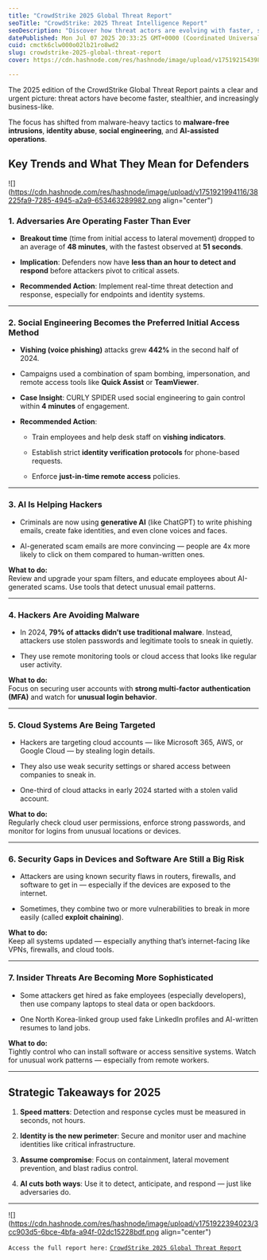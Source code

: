 ```yaml
---
title: "CrowdStrike 2025 Global Threat Report"
seoTitle: "CrowdStrike: 2025 Threat Intelligence Report"
seoDescription: "Discover how threat actors are evolving with faster, stealthier tactics and AI, as detailed in CrowdStrike's 2025 Global Threat Report"
datePublished: Mon Jul 07 2025 20:33:25 GMT+0000 (Coordinated Universal Time)
cuid: cmctk6clw000o02lb21ro8wd2
slug: crowdstrike-2025-global-threat-report
cover: https://cdn.hashnode.com/res/hashnode/image/upload/v1751921543985/c77c945c-141b-443b-9247-94f1a9045faf.png

---
```


The 2025 edition of the CrowdStrike Global Threat Report paints a clear and urgent picture: threat actors have become faster, stealthier, and increasingly business-like.

The focus has shifted from malware-heavy tactics to **malware-free intrusions**, **identity abuse**, **social engineering**, and **AI-assisted operations**.

## Key Trends and What They Mean for Defenders

![](https://cdn.hashnode.com/res/hashnode/image/upload/v1751921994116/38225fa9-7285-4945-a2a9-653463289982.png align="center")

### 1\. Adversaries Are Operating Faster Than Ever

* **Breakout time** (time from initial access to lateral movement) dropped to an average of **48 minutes**, with the fastest observed at **51 seconds**.
    
* **Implication**: Defenders now have **less than an hour to detect and respond** before attackers pivot to critical assets.
    
* **Recommended Action**: Implement real-time threat detection and response, especially for endpoints and identity systems.
    

---

### 2\. Social Engineering Becomes the Preferred Initial Access Method

* **Vishing (voice phishing)** attacks grew **442%** in the second half of 2024.
    
* Campaigns used a combination of spam bombing, impersonation, and remote access tools like **Quick Assist** or **TeamViewer**.
    
* **Case Insight**: CURLY SPIDER used social engineering to gain control within **4 minutes** of engagement.
    
* **Recommended Action**:
    
    * Train employees and help desk staff on **vishing indicators**.
        
    * Establish strict **identity verification protocols** for phone-based requests.
        
    * Enforce **just-in-time remote access** policies.
        

---

### 3\. AI Is Helping Hackers

* Criminals are now using **generative AI** (like ChatGPT) to write phishing emails, create fake identities, and even clone voices and faces.
    
* AI-generated scam emails are more convincing — people are 4x more likely to click on them compared to human-written ones.
    

**What to do:**  
Review and upgrade your spam filters, and educate employees about AI-generated scams. Use tools that detect unusual email patterns.

---

### 4\. Hackers Are Avoiding Malware

* In 2024, **79% of attacks didn’t use traditional malware**. Instead, attackers use stolen passwords and legitimate tools to sneak in quietly.
    
* They use remote monitoring tools or cloud access that looks like regular user activity.
    

**What to do:**  
Focus on securing user accounts with **strong multi-factor authentication (MFA)** and watch for **unusual login behavior**.

---

### 5\. Cloud Systems Are Being Targeted

* Hackers are targeting cloud accounts — like Microsoft 365, AWS, or Google Cloud — by stealing login details.
    
* They also use weak security settings or shared access between companies to sneak in.
    
* One-third of cloud attacks in early 2024 started with a stolen valid account.
    

**What to do:**  
Regularly check cloud user permissions, enforce strong passwords, and monitor for logins from unusual locations or devices.

---

### 6\. Security Gaps in Devices and Software Are Still a Big Risk

* Attackers are using known security flaws in routers, firewalls, and software to get in — especially if the devices are exposed to the internet.
    
* Sometimes, they combine two or more vulnerabilities to break in more easily (called **exploit chaining**).
    

**What to do:**  
Keep all systems updated — especially anything that’s internet-facing like VPNs, firewalls, and cloud tools.

---

### 7\. Insider Threats Are Becoming More Sophisticated

* Some attackers get hired as fake employees (especially developers), then use company laptops to steal data or open backdoors.
    
* One North Korea-linked group used fake LinkedIn profiles and AI-written resumes to land jobs.
    

**What to do:**  
Tightly control who can install software or access sensitive systems. Watch for unusual work patterns — especially from remote workers.

---

## Strategic Takeaways for 2025

1. **Speed matters**: Detection and response cycles must be measured in seconds, not hours.
    
2. **Identity is the new perimeter**: Secure and monitor user and machine identities like critical infrastructure.
    
3. **Assume compromise**: Focus on containment, lateral movement prevention, and blast radius control.
    
4. **AI cuts both ways**: Use it to detect, anticipate, and respond — just like adversaries do.
    

---

![](https://cdn.hashnode.com/res/hashnode/image/upload/v1751922394023/3cc903d5-6bce-4bfa-a94f-02dc15228bdf.png align="center")

`Access the full report here:` [`CrowdStrike 2025 Global Threat Report`](https://www.crowdstrike.com/en-us/global-threat-report/)